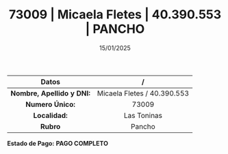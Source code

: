 ﻿---
title: 73009 | Micaela Fletes | 40.390.553 | PANCHO
date: 15/01/2025
draft: false
tags: ['las-toninas', 'titular', 'pancho']
---

|          **Datos**          |  /  |
|:---------------------------:|:---:|
| **Nombre, Apellido y DNI:** | Micaela Fletes / 40.390.553 |
|      **Numero Único:**      | 73009 |
|        **Localidad:**       | Las Toninas |
|          **Rubro**          | Pancho |

**Estado de Pago:** **PAGO COMPLETO**
